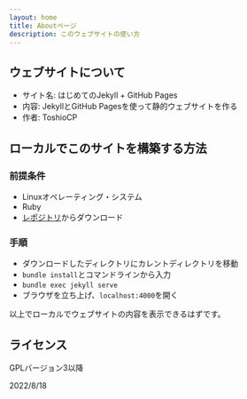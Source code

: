 ```yaml
---
layout: home
title: Aboutページ
description: このウェブサイトの使い方
---
```

## ウェブサイトについて

- サイト名: はじめてのJekyll + GitHub Pages
- 内容: JekyllとGitHub Pagesを使って静的ウェブサイトを作る
- 作者: ToshioCP

## ローカルでこのサイトを構築する方法

### 前提条件

- Linuxオペレーティング・システム
- Ruby
- [レポジトリ](https://github.com/ToshioCP/jekyll-tutorial-for-beginners)からダウンロード

### 手順

- ダウンロードしたディレクトリにカレントディレクトリを移動
- `bundle install`とコマンドラインから入力
- `bundle exec jekyll serve`
- ブラウザを立ち上げ、`localhost:4000`を開く

以上でローカルでウェブサイトの内容を表示できるはずです。

## ライセンス

GPLバージョン3以降

2022/8/18
